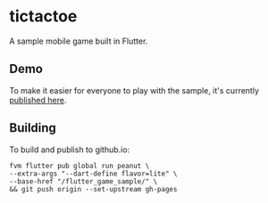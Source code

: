 # tictactoe

A sample mobile game built in Flutter.

## Demo

To make it easier for everyone to play with the sample, it's currently
[published here].

[published here]: https://filiph.github.io/flutter_game_sample/mobile.html.

## Building

To build and publish to github.io:

    fvm flutter pub global run peanut \
    --extra-args "--dart-define flavor=lite" \
    --base-href "/flutter_game_sample/" \
    && git push origin --set-upstream gh-pages

